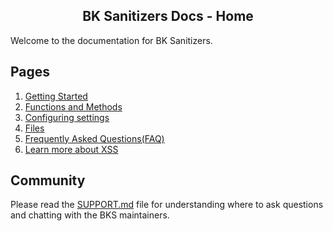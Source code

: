 <h2 align="center">BK Sanitizers Docs - Home</h2>

<link rel="stylesheet" href="https://puneetgopinath.github.io/css/main.css" />

Welcome to the documentation for BK Sanitizers.

## Pages

1. [Getting Started](getting-started.md)
2. [Functions and Methods](functions.md)
3. [Configuring settings](config.md)
4. [Files](files.md)
5. [Frequently Asked Questions(FAQ)](faq.md)
6. [Learn more about XSS](xss.md)

## Community

Please read the [SUPPORT.md](https://github.com/PuneetGopinath/Sanitizers/blob/main/.github/SUPPORT.md) file for understanding where to ask questions and chatting with the BKS maintainers.

